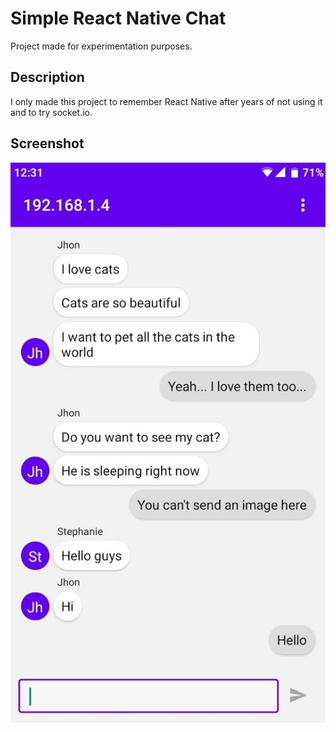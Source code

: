 # Simple React Native Chat

Project made for experimentation purposes.

## Description

I only made this project to remember React Native after years of not using it and to try socket.io.

## Screenshot

![Chat Screenshot](https://raw.githubusercontent.com/Noxware/simple-react-native-chat/master/screenshot.jpg)

